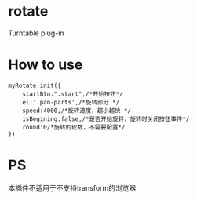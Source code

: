
# rotate
Turntable plug-in

# How to use

```
myRotate.init({
    startBtn:".start",/*开始按钮*/
    el:'.pan-parts',/*旋转部分 */
    speed:4000,/*旋转速度，越小越快 */
    isBegining:false,/*是否开始旋转，旋转时关闭按钮事件*/
    round:0/*旋转的轮数，不需要配置*/
})
```
# PS
本插件不适用于不支持transform的浏览器